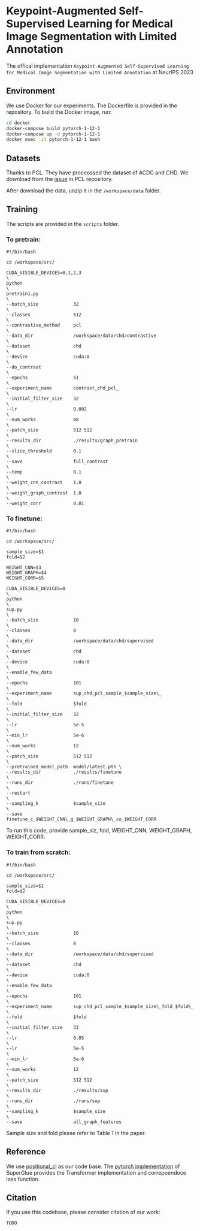 # Keypoint-Augmented Self-Supervised Learning for Medical Image Segmentation with Limited Annotation
The offical implementation `Keypoint-Augmented Self-Supervised Learning for Medical Image Segmentation with Limited Annotation` at NeurIPS 2023


## Environment

We use Docker for our experiments. The Dockerfile is provided in the repository. To build the Docker image, run:

```bash
cd docker
docker-compose build pytorch-1-12-1
docker-compose up -d pytorch-1-12-1
docker exec -it pytorch-1-12-1 bash
```

## Datasets

Thanks to PCL. They have proceossed the dataset of ACDC and CHD. We download from the [issue](https://github.com/dewenzeng/positional_cl/issues/2#issuecomment-966455610) in PCL repository.

After download the data, unzip it in the `/workspace/data` folder. 

## Training

The scripts are provided in the `scripts` folder.

### To pretrain:
```
#!/bin/bash

cd /workspace/src/

CUDA_VISIBLE_DEVICES=0,1,2,3                                                \
python                                                                      \
pretrain1.py                                                                \
--batch_size             32                                                 \
--classes                512                                                \
--contrastive_method     pcl                                                \
--data_dir               /workspace/data/chd/contrastive                    \
--dataset                chd                                                \
--device                 cuda:0                                             \
--do_contrast                                                               \
--epochs                 51                                                 \
--experiment_name        contrast_chd_pcl_                                  \
--initial_filter_size    32                                                 \
--lr                     0.002                                              \
--num_works              48                                                 \
--patch_size             512 512                                            \
--results_dir            ./results/graph_pretrain                           \
--slice_threshold        0.1                                                \
--save                   full_contrast                                      \
--temp                   0.1                                                \
--weight_cnn_contrast    1.0                                                \
--weight_graph_contrast  1.0                                                \
--weight_corr            0.01
```

### To finetune:

```
#!/bin/bash

cd /workspace/src/

sample_size=$1
fold=$2

WEIGHT_CNN=$3
WEIGHT_GRAPH=$4
WEIGHT_CORR=$5

CUDA_VISIBLE_DEVICES=0                                                      \
python                                                                      \
sup.py                                                                      \
--batch_size             10                                                 \
--classes                8                                                  \
--data_dir               /workspace/data/chd/supervised                     \
--dataset                chd                                                \
--device                 cuda:0                                             \
--enable_few_data                                                           \
--epochs                 101                                                \
--experiment_name        sup_chd_pcl_sample_$sample_size\_                  \
--fold                   $fold                                              \
--initial_filter_size    32                                                 \
--lr                     5e-5                                               \
--min_lr                 5e-6                                               \
--num_works              12                                                 \
--patch_size             512 512                                            \
--pretrained_model_path  model/latest.pth \
--results_dir            ./results/finetune                                 \
--runs_dir               ./runs/finetune                                    \
--restart                                                                   \
--sampling_k             $sample_size                                       \
--save                   finetune_c_$WEIGHT_CNN\_g_$WEIGHT_GRAPH\_co_$WEIGHT_CORR
```

To run this code, provide sample_siz, fold, WEIGHT_CNN, WEIGHT_GRAPH, WEIGHT_CORR. 

### To train from scratch:

```
#!/bin/bash

cd /workspace/src/

sample_size=$1
fold=$2

CUDA_VISIBLE_DEVICES=0                                                      \
python                                                                      \
sup.py                                                                      \
--batch_size             10                                                 \
--classes                8                                                  \
--data_dir               /workspace/data/chd/supervised                     \
--dataset                chd                                                \
--device                 cuda:0                                             \
--enable_few_data                                                           \
--epochs                 101                                                \
--experiment_name        sup_chd_pcl_sample_$sample_size\_fold_$fold\_      \
--fold                   $fold                                              \
--initial_filter_size    32                                                 \
--lr                     0.05                                               \
--lr                     5e-5                                               \
--min_lr                 5e-6                                               \
--num_works              12                                                 \
--patch_size             512 512                                            \
--results_dir            ./results/sup                                      \
--runs_dir               ./runs/sup                                         \
--sampling_k             $sample_size                                       \
--save                   all_graph_features
```

Sample size and fold please refer to Table 1 in the paper.


## Reference

We use [positional_cl](https://github.com/dewenzeng/positional_cl) as our code base. 
The [pytorch implementation](https://github.com/yingxin-jia/SuperGlue-pytorch) of SuperGlue provides the Transformer implementation and correpoendoce loss function.

## Citation
If you use this codebase, please consider citation of our work:
```
TODO
```
